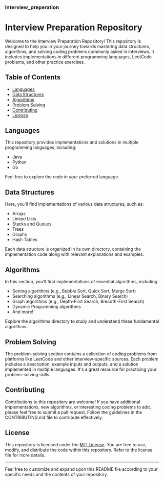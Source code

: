 ### Interview_preperation

# Interview Preparation Repository

Welcome to the Interview Preparation Repository! This repository is designed to help you in your journey towards mastering data structures, algorithms, and solving coding problems commonly asked in interviews. It includes implementations in different programming languages, LeetCode problems, and other practice exercises.

## Table of Contents

- [Languages](#languages)
- [Data Structures](#data-structures)
- [Algorithms](#algorithms)
- [Problem Solving](#problem-solving)
- [Contributing](#contributing)
- [License](#license)

## Languages

This repository provides implementations and solutions in multiple programming languages, including:

- Java
- Python
- Go

Feel free to explore the code in your preferred language.

## Data Structures

Here, you'll find implementations of various data structures, such as:

- Arrays
- Linked Lists
- Stacks and Queues
- Trees
- Graphs
- Hash Tables

Each data structure is organized in its own directory, containing the implementation code along with relevant explanations and examples.

## Algorithms

In this section, you'll find implementations of essential algorithms, including:

- Sorting algorithms (e.g., Bubble Sort, Quick Sort, Merge Sort)
- Searching algorithms (e.g., Linear Search, Binary Search)
- Graph algorithms (e.g., Depth-First Search, Breadth-First Search)
- Dynamic Programming algorithms
- And more!

Explore the algorithms directory to study and understand these fundamental algorithms.

## Problem Solving

The problem-solving section contains a collection of coding problems from platforms like LeetCode and other interview-specific sources. Each problem includes a description, example inputs and outputs, and a solution implemented in multiple languages. It's a great resource for practicing your problem-solving skills.

## Contributing

Contributions to this repository are welcome! If you have additional implementations, new algorithms, or interesting coding problems to add, please feel free to submit a pull request. Follow the guidelines in the CONTRIBUTING.md file to contribute effectively.

## License

This repository is licensed under the [MIT License](LICENSE). You are free to use, modify, and distribute the code within this repository. Refer to the license file for more details.

---

Feel free to customize and expand upon this README file according to your specific needs and the contents of your repository.
